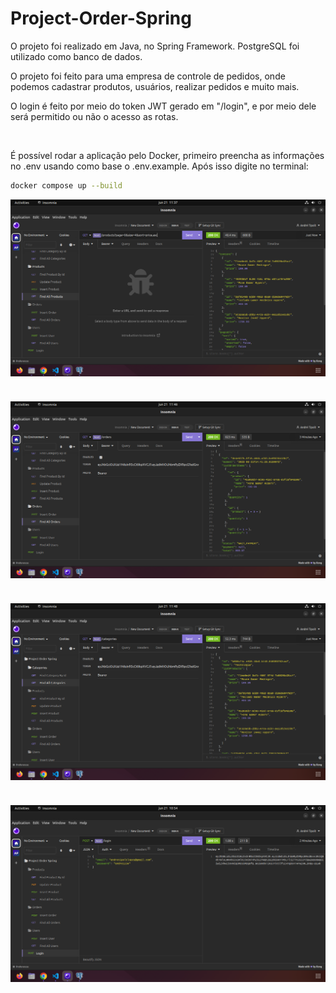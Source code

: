 # Project-Order-Spring

<p>O projeto foi realizado em Java, no Spring Framework. PostgreSQL foi utilizado como banco de dados.</p>

<p>O projeto foi feito para uma empresa de controle de pedidos, onde podemos cadastrar produtos, usuários, realizar pedidos e muito mais.</p>

<p>O login é feito por meio do token JWT gerado em "/login", e por meio dele será permitido ou não o acesso as rotas.</p> <br/>

<p>É possível rodar a aplicação pelo Docker, primeiro preencha as informações no .env usando como base o .env.example. Após isso digite no terminal: </p>

```bash
docker compose up --build
```

<img src="https://github.com/AndreTipolt/Project-Order-Spring/blob/main/images/listProducts.png" alt="" style=" display: block; margin-bottom: 40px;">

<img src="https://github.com/AndreTipolt/Project-Order-Spring/blob/main/images/findAllOrders.png" alt="" style=" display: block; margin-bottom: 40px;">

<img src="https://github.com/AndreTipolt/Project-Order-Spring/blob/main/images/categories.png" alt="" style=" display: block; margin-bottom: 40px;">

<img src="https://github.com/AndreTipolt/Project-Order-Spring/blob/main/images/login.png" alt="" style=" display: block; margin-bottom: 40px;">
